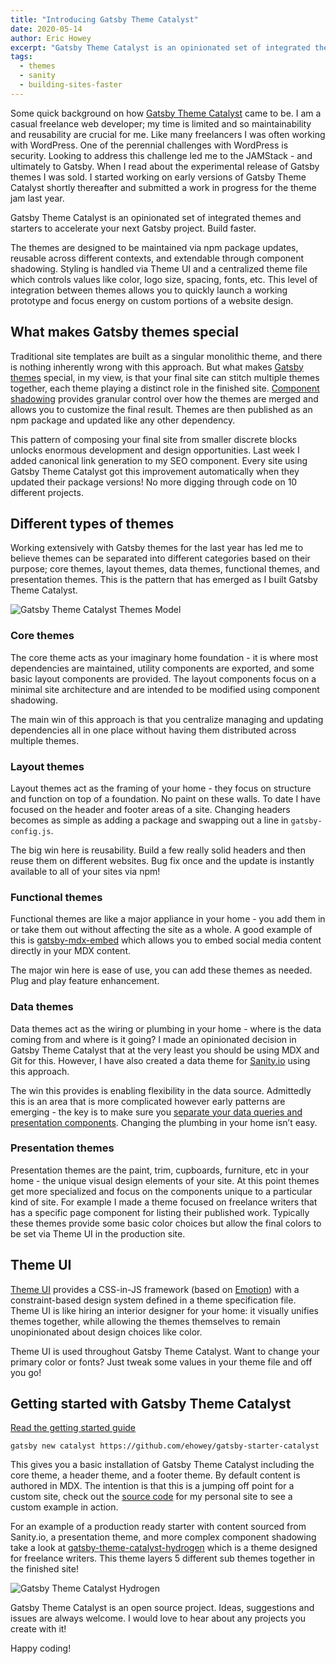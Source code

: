 ```yaml
---
title: "Introducing Gatsby Theme Catalyst"
date: 2020-05-14
author: Eric Howey
excerpt: "Gatsby Theme Catalyst is an opinionated set of integrated themes and starters to accelerate your next Gatsby project. Build faster. The themes are designed to be maintained via npm package updates, reusable across different contexts, and extendable through component shadowing."
tags:
  - themes
  - sanity
  - building-sites-faster
---
```


Some quick background on how [Gatsby Theme Catalyst](https://www.gatsbycatalyst.com/) came to be. I am a casual freelance web developer; my time is limited and so maintainability and reusability are crucial for me. Like many freelancers I was often working with WordPress. One of the perennial challenges with WordPress is security. Looking to address this challenge led me to the JAMStack - and ultimately to Gatsby. When I read about the experimental release of Gatsby themes I was sold. I started working on early versions of Gatsby Theme Catalyst shortly thereafter and submitted a work in progress for the theme jam last year.

Gatsby Theme Catalyst is an opinionated set of integrated themes and starters to accelerate your next Gatsby project. Build faster.

The themes are designed to be maintained via npm package updates, reusable across different contexts, and extendable through component shadowing. Styling is handled via Theme UI and a centralized theme file which controls values like color, logo size, spacing, fonts, etc. This level of integration between themes allows you to quickly launch a working prototype and focus energy on custom portions of a website design.

## What makes Gatsby themes special

Traditional site templates are built as a singular monolithic theme, and there is nothing inherently wrong with this approach. But what makes [Gatsby themes](/docs/themes/) special, in my view, is that your final site can stitch multiple themes together, each theme playing a distinct role in the finished site. [Component shadowing](/docs/themes/shadowing/) provides granular control over how the themes are merged and allows you to customize the final result. Themes are then published as an npm package and updated like any other dependency.

This pattern of composing your final site from smaller discrete blocks unlocks enormous development and design opportunities. Last week I added canonical link generation to my SEO component. Every site using Gatsby Theme Catalyst got this improvement automatically when they updated their package versions! No more digging through code on 10 different projects.

## Different types of themes

Working extensively with Gatsby themes for the last year has led me to believe themes can be separated into different categories based on their purpose; core themes, layout themes, data themes, functional themes, and presentation themes. This is the pattern that has emerged as I built Gatsby Theme Catalyst.

![Gatsby Theme Catalyst Themes Model](./catalyst-model.jpg "Gatsby Theme Catalyst Themes Model")

### Core themes

The core theme acts as your imaginary home foundation - it is where most dependencies are maintained, utility components are exported, and some basic layout components are provided. The layout components focus on a minimal site architecture and are intended to be modified using component shadowing.

The main win of this approach is that you centralize managing and updating dependencies all in one place without having them distributed across multiple themes.

### Layout themes

Layout themes act as the framing of your home - they focus on structure and function on top of a foundation. No paint on these walls. To date I have focused on the header and footer areas of a site. Changing headers becomes as simple as adding a package and swapping out a line in `gatsby-config.js`.

The big win here is reusability. Build a few really solid headers and then reuse them on different websites. Bug fix once and the update is instantly available to all of your sites via npm!

### Functional themes

Functional themes are like a major appliance in your home - you add them in or take them out without affecting the site as a whole. A good example of this is [gatsby-mdx-embed](/packages/@pauliescanlon/gatsby-mdx-embed/) which allows you to embed social media content directly in your MDX content.

The major win here is ease of use, you can add these themes as needed. Plug and play feature enhancement.

### Data themes

Data themes act as the wiring or plumbing in your home - where is the data coming from and where is it going? I made an opinionated decision in Gatsby Theme Catalyst that at the very least you should be using MDX and Git for this. However, I have also created a data theme for [Sanity.io](https://www.sanity.io/) using this approach.

The win this provides is enabling flexibility in the data source. Admittedly this is an area that is more complicated however early patterns are emerging - the key is to make sure you [separate your data queries and presentation components](https://www.erichowey.dev/writing/decoupling-data-and-presentation-components-in-gatsby-themes/). Changing the plumbing in your home isn’t easy.

### Presentation themes

Presentation themes are the paint, trim, cupboards, furniture, etc in your home - the unique visual design elements of your site. At this point themes get more specialized and focus on the components unique to a particular kind of site. For example I made a theme focused on freelance writers that has a specific page component for listing their published work. Typically these themes provide some basic color choices but allow the final colors to be set via Theme UI in the production site.

## Theme UI

[Theme UI](https://theme-ui.com/) provides a CSS-in-JS framework (based on [Emotion](https://emotion.sh/docs/introduction)) with a constraint-based design system defined in a theme specification file. Theme UI is like hiring an interior designer for your home: it visually unifies themes together, while allowing the themes themselves to remain unopinionated about design choices like color.

Theme UI is used throughout Gatsby Theme Catalyst. Want to change your primary color or fonts? Just tweak some values in your theme file and off you go!

## Getting started with Gatsby Theme Catalyst

[Read the getting started guide](https://www.gatsbycatalyst.com/docs/getting-started)

```shell
gatsby new catalyst https://github.com/ehowey/gatsby-starter-catalyst
```

This gives you a basic installation of Gatsby Theme Catalyst including the core theme, a header theme, and a footer theme. By default content is authored in MDX. The intention is that this is a jumping off point for a custom site, check out the [source code](https://github.com/ehowey/erichoweydev) for my personal site to see a custom example in action.

For an example of a production ready starter with content sourced from Sanity.io, a presentation theme, and more complex component shadowing take a look at [gatsby-theme-catalyst-hydrogen](https://www.gatsbycatalyst.com/docs/tutorials/building-a-website-for-a-freelance-writer-using-gatsby-theme-catalyst-hydrogen) which is a theme designed for freelance writers. This theme layers 5 different sub themes together in the finished site!

![Gatsby Theme Catalyst Hydrogen](./catalyst-4-way.jpg "Gatsby Theme Catalyst Hydrogen")

Gatsby Theme Catalyst is an open source project. Ideas, suggestions and issues are always welcome. I would love to hear about any projects you create with it!

Happy coding!
